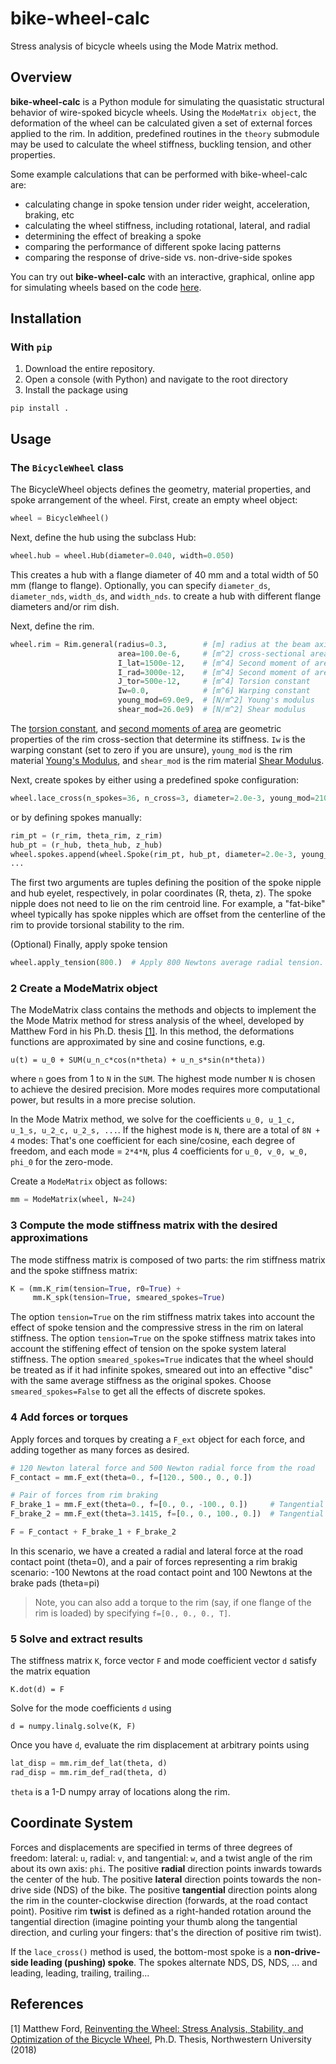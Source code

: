 # bike-wheel-calc
Stress analysis of bicycle wheels using the Mode Matrix method.

## Overview

__bike-wheel-calc__ is a Python module for simulating the quasistatic structural behavior of wire-spoked bicycle wheels. Using the `ModeMatrix object`, the deformation of the wheel can be calculated given a set of external forces applied to the rim. In addition, predefined routines in the `theory` submodule may be used to calculate the wheel stiffness, buckling tension, and other properties.

Some example calculations that can be performed with bike-wheel-calc are:
* calculating change in spoke tension under rider weight, acceleration, braking, etc
* calculating the wheel stiffness, including rotational, lateral, and radial
* determining the effect of breaking a spoke
* comparing the performance of different spoke lacing patterns
* comparing the response of drive-side vs. non-drive-side spokes

You can try out __bike-wheel-calc__ with an interactive, graphical, online app for simulating wheels based on the code [here](http://www.bicyclewheel.info).

## Installation

### With `pip`

1. Download the entire repository.
2. Open a console (with Python) and navigate to the root directory
3. Install the package using

```
pip install .
```

## Usage

### The `BicycleWheel` class

The BicycleWheel objects defines the geometry, material properties, and spoke arrangement of the wheel. First, create an empty wheel object:

```python
wheel = BicycleWheel()
```

Next, define the hub using the subclass Hub:

```python
wheel.hub = wheel.Hub(diameter=0.040, width=0.050)
```

This creates a hub with a flange diameter of 40 mm and a total width of 50 mm (flange to flange). Optionally, you can specify `diameter_ds`, `diameter_nds`, `width_ds`, and `width_nds`. to create a hub with different flange diameters and/or rim dish.

Next, define the rim.

```python
wheel.rim = Rim.general(radius=0.3,        # [m] radius at the beam axis
                        area=100.0e-6,     # [m^2] cross-sectional area of the rim
                        I_lat=1500e-12,    # [m^4] Second moment of area for lateral bending
                        I_rad=3000e-12,    # [m^4] Second moment of area for radial bending
                        J_tor=500e-12,     # [m^4] Torsion constant
                        Iw=0.0,            # [m^6] Warping constant
                        young_mod=69.0e9,  # [N/m^2] Young's modulus
                        shear_mod=26.0e9)  # [N/m^2] Shear modulus
```

The [torsion constant](https://en.wikipedia.org/wiki/Torsion_constant), and [second moments of area](https://en.wikipedia.org/wiki/Second_moment_of_area) are geometric properties of the rim cross-section that determine its stiffness. `Iw` is the warping constant (set to zero if you are unsure), `young_mod` is the rim material [Young's Modulus](http://en.wikipedia.org/wiki/Young%27s_modulus), and `shear_mod` is the rim material [Shear Modulus](http://en.wikipedia.org/wiki/Shear_modulus).

Next, create spokes by either using a predefined spoke configuration:

```python
wheel.lace_cross(n_spokes=36, n_cross=3, diameter=2.0e-3, young_mod=210e9)
```

or by defining spokes manually:

```python
rim_pt = (r_rim, theta_rim, z_rim)
hub_pt = (r_hub, theta_hub, z_hub)
wheel.spokes.append(wheel.Spoke(rim_pt, hub_pt, diameter=2.0e-3, young_mod=210e9))
...
```

The first two arguments are tuples defining the position of the spoke nipple and hub eyelet, respectively, in polar coordinates (R, theta, z). The spoke nipple does not need to lie on the rim centroid line. For example, a "fat-bike" wheel typically has spoke nipples which are offset from the centerline of the rim to provide torsional stability to the rim.

(Optional) Finally, apply spoke tension

```python
wheel.apply_tension(800.)  # Apply 800 Newtons average radial tension.
```

### 2 Create a ModeMatrix object

The ModeMatrix class contains the methods and objects to implement the the Mode Matrix method for stress analysis of the wheel, developed by Matthew Ford in his Ph.D. thesis [[1]](#references). In this method, the deformations functions are approximated by sine and cosine functions, e.g.

```
u(t) = u_0 + SUM(u_n_c*cos(n*theta) + u_n_s*sin(n*theta))
```

where `n` goes from 1 to `N` in the `SUM`. The highest mode number `N` is chosen to achieve the desired precision. More modes requires more computational power, but results in a more precise solution.

In the Mode Matrix method, we solve for the coefficients `u_0, u_1_c, u_1_s, u_2_c, u_2_s, ...`. If the highest mode is `N`, there are a total of `8N + 4` modes: That's one coefficient for each sine/cosine, each degree of freedom, and each mode = `2*4*N`, plus 4 coefficients for `u_0, v_0, w_0, phi_0` for the zero-mode.

Create a `ModeMatrix` object as follows:

```python
mm = ModeMatrix(wheel, N=24)
```

### 3 Compute the mode stiffness matrix with the desired approximations

The mode stiffness matrix is composed of two parts: the rim stiffness matrix and the spoke stiffness matrix:

```python
K = (mm.K_rim(tension=True, r0=True) +
     mm.K_spk(tension=True, smeared_spokes=True)
```

The option `tension=True` on the rim stiffness matrix takes into account the effect of spoke tension and the compressive stress in the rim on lateral stiffness. The option `tension=True` on the spoke stiffness matrix takes into account the stiffening effect of tension on the spoke system lateral stiffness. The option `smeared_spokes=True` indicates that the wheel should be treated as if it had infinite spokes, smeared out into an effective "disc" with the same average stiffness as the original spokes. Choose `smeared_spokes=False` to get all the effects of discrete spokes.

### 4 Add forces or torques

Apply forces and torques by creating a `F_ext` object for each force, and adding together as many forces as desired.

```python
# 120 Newton lateral force and 500 Newton radial force from the road
F_contact = mm.F_ext(theta=0., f=[120., 500., 0., 0.])

# Pair of forces from rim braking
F_brake_1 = mm.F_ext(theta=0., f=[0., 0., -100., 0.])     # Tangential force at the road
F_brake_2 = mm.F_ext(theta=3.1415, f=[0., 0., 100., 0.])  # Tangential force at the rim brakes

F = F_contact + F_brake_1 + F_brake_2
```

In this scenario, we have a created a radial and lateral force at the road contact point (theta=0), and a pair of forces representing a rim brakig scenario: -100 Newtons at the road contact point and 100 Newtons at the brake pads (theta=pi)

> Note, you can also add a torque to the rim (say, if one flange of the rim is loaded) by specifying `f=[0., 0., 0., T]`.

### 5 Solve and extract results

The stiffness matrix `K`, force vector `F` and mode coefficient vector `d` satisfy the matrix equation

```
K.dot(d) = F
```

Solve for the mode coefficients `d` using

```
d = numpy.linalg.solve(K, F)
```

Once you have `d`, evaluate the rim displacement at arbitrary points using

```python
lat_disp = mm.rim_def_lat(theta, d)
rad_disp = mm.rim_def_rad(theta, d)
```

`theta` is a 1-D numpy array of locations along the rim.

## Coordinate System

Forces and displacements are specified in terms of three degrees of freedom: lateral: `u`, radial: `v`, and tangential: `w`, and a twist angle of the rim about its own axis: `phi`. The positive __radial__ direction points inwards towards the center of the hub. The positive __lateral__ direction points towards the non-drive side (NDS) of the bike. The positive __tangential__ direction points along the rim in the counter-clockwise direction (forwards, at the road contact point). Positive rim __twist__ is defined as a right-handed rotation around the tangential direction (imagine pointing your thumb along the tangential direction, and curling your fingers: that's the direction of positive rim twist).

If the `lace_cross()` method is used, the bottom-most spoke is a __non-drive-side leading (pushing) spoke__. The spokes alternate NDS, DS, NDS, ... and leading, leading, trailing, trailing...

## References

[1] Matthew Ford, [Reinventing the Wheel: Stress Analysis, Stability, and Optimization of the Bicycle Wheel](https://github.com/dashdotrobot/phd-thesis/releases/download/v1.0/Ford_BicycleWheelThesis_v1.0.pdf), Ph.D. Thesis, Northwestern University (2018)

